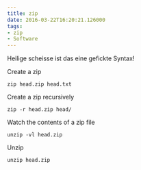 ```yaml
---
title: zip
date: 2016-03-22T16:20:21.126000
tags: 
- zip
- Software
---
```



Heilige scheisse ist das eine gefickte Syntax!

Create a zip

    zip head.zip head.txt

Create a zip recursively

    zip -r head.zip head/

Watch the contents of a zip file

    unzip -vl head.zip

Unzip

    unzip head.zip


